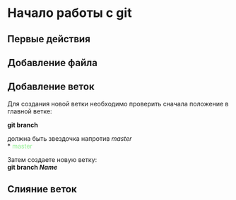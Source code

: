 # Начало работы с git

## Первые действия

## Добавление файла

## Добавление веток

Для создания новой ветки необходимо проверить сначала положение в главной ветке:

**git branch**

должна быть звездочка напротив *master*  
\* <span style="color:lightgreen"> master</span>


Затем создаете новую ветку:  
**git branch _Name_**

## Слияние веток